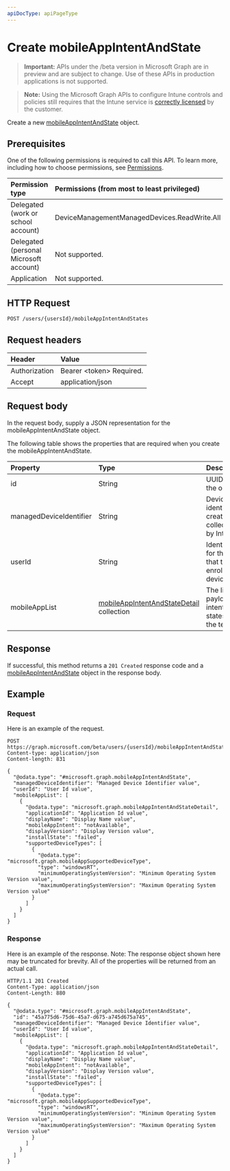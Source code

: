 ```yaml
---
apiDocType: apiPageType
---
```

# Create mobileAppIntentAndState

> **Important:** APIs under the /beta version in Microsoft Graph are in preview and are subject to change. Use of these APIs in production applications is not supported.

> **Note:** Using the Microsoft Graph APIs to configure Intune controls and policies still requires that the Intune service is [correctly licensed](https://go.microsoft.com/fwlink/?linkid=839381) by the customer.

Create a new [mobileAppIntentAndState](../resources/intune_troubleshooting_mobileappintentandstate.md) object.
## Prerequisites
One of the following permissions is required to call this API. To learn more, including how to choose permissions, see [Permissions](../../../concepts/permissions_reference.md).

|Permission type|Permissions (from most to least privileged)|
|:---|:---|
|Delegated (work or school account)|DeviceManagementManagedDevices.ReadWrite.All|
|Delegated (personal Microsoft account)|Not supported.|
|Application|Not supported.|

## HTTP Request
<!-- {
  "blockType": "ignored"
}
-->
``` http
POST /users/{usersId}/mobileAppIntentAndStates
```

## Request headers
|Header|Value|
|:---|:---|
|Authorization|Bearer &lt;token&gt; Required.|
|Accept|application/json|

## Request body
In the request body, supply a JSON representation for the mobileAppIntentAndState object.

The following table shows the properties that are required when you create the mobileAppIntentAndState.

|Property|Type|Description|
|:---|:---|:---|
|id|String|UUID for the object|
|managedDeviceIdentifier|String|Device identifier created or collected by Intune.|
|userId|String|Identifier for the user that tried to enroll the device.|
|mobileAppList|[mobileAppIntentAndStateDetail](../resources/intune_troubleshooting_mobileappintentandstatedetail.md) collection|The list of payload intents and states for the tenant.|



## Response
If successful, this method returns a `201 Created` response code and a [mobileAppIntentAndState](../resources/intune_troubleshooting_mobileappintentandstate.md) object in the response body.

## Example
### Request
Here is an example of the request.
``` http
POST https://graph.microsoft.com/beta/users/{usersId}/mobileAppIntentAndStates
Content-type: application/json
Content-length: 831

{
  "@odata.type": "#microsoft.graph.mobileAppIntentAndState",
  "managedDeviceIdentifier": "Managed Device Identifier value",
  "userId": "User Id value",
  "mobileAppList": [
    {
      "@odata.type": "microsoft.graph.mobileAppIntentAndStateDetail",
      "applicationId": "Application Id value",
      "displayName": "Display Name value",
      "mobileAppIntent": "notAvailable",
      "displayVersion": "Display Version value",
      "installState": "failed",
      "supportedDeviceTypes": [
        {
          "@odata.type": "microsoft.graph.mobileAppSupportedDeviceType",
          "type": "windowsRT",
          "minimumOperatingSystemVersion": "Minimum Operating System Version value",
          "maximumOperatingSystemVersion": "Maximum Operating System Version value"
        }
      ]
    }
  ]
}
```

### Response
Here is an example of the response. Note: The response object shown here may be truncated for brevity. All of the properties will be returned from an actual call.
``` http
HTTP/1.1 201 Created
Content-Type: application/json
Content-Length: 880

{
  "@odata.type": "#microsoft.graph.mobileAppIntentAndState",
  "id": "45a775d6-75d6-45a7-d675-a745d675a745",
  "managedDeviceIdentifier": "Managed Device Identifier value",
  "userId": "User Id value",
  "mobileAppList": [
    {
      "@odata.type": "microsoft.graph.mobileAppIntentAndStateDetail",
      "applicationId": "Application Id value",
      "displayName": "Display Name value",
      "mobileAppIntent": "notAvailable",
      "displayVersion": "Display Version value",
      "installState": "failed",
      "supportedDeviceTypes": [
        {
          "@odata.type": "microsoft.graph.mobileAppSupportedDeviceType",
          "type": "windowsRT",
          "minimumOperatingSystemVersion": "Minimum Operating System Version value",
          "maximumOperatingSystemVersion": "Maximum Operating System Version value"
        }
      ]
    }
  ]
}
```





